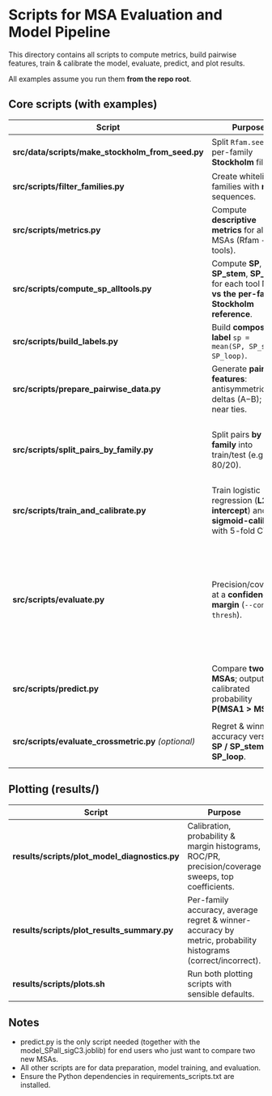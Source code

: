 # Scripts for MSA Evaluation and Model Pipeline

This directory contains all scripts to compute metrics, build pairwise features, train & calibrate the model, evaluate, predict, and plot results.

All examples assume you run them **from the repo root**.

## Core scripts (with examples)

| Script | Purpose | Example usage |
|---|---|---|
| **src/data/scripts/make_stockholm_from_seed.py** | Split `Rfam.seed` into per-family **Stockholm** files. | `python3 src/data/scripts/make_stockholm_from_seed.py --seed src/data/raw/Rfam.seed --outdir src/data/stockholm` |
| **src/scripts/filter_families.py** | Create whitelist of families with **n ≥ 4** sequences. | `python3 src/scripts/filter_families.py --rfam-dir src/data/msa/Rfam --min-seqs 4 --out src/data/processed/kept_families.txt` |
| **src/scripts/metrics.py** | Compute **descriptive metrics** for all MSAs (Rfam + tools). | `python3 src/scripts/metrics.py src/data/msa/Rfam src/data/msa/MAFFT src/data/msa/Clustal src/data/msa/T-coffee src/data/msa/Muscle -o src/data/processed/metrics.csv --families src/data/processed/kept_families.txt` |
| **src/scripts/compute_sp_alltools.py** | Compute **SP**, **SP_stem**, **SP_loop** for each tool MSA **vs the per-family Stockholm reference**. | `python3 src/scripts/compute_sp_alltools.py --ref-stockholm src/data/stockholm --clustal src/data/msa/Clustal --mafft src/data/msa/MAFFT --tcoffee src/data/msa/T-coffee --muscle src/data/msa/Muscle --families src/data/processed/kept_families.txt --out src/data/processed/sp_struct.csv` |
| **src/scripts/build_labels.py** | Build **composite label** `sp = mean(SP, SP_stem, SP_loop)`. | `python3 src/scripts/build_labels.py --sp-input src/data/processed/sp_struct.csv --out src/data/processed/sp_for_train_SPall.csv` |
| **src/scripts/prepare_pairwise_data.py** | Generate **pairwise features**: antisymmetric deltas (A−B); drop near ties. | `python3 src/scripts/prepare_pairwise_data.py --metrics src/data/processed/metrics.csv --sp src/data/processed/sp_for_train_SPall.csv --label-col sp --tie-margin 0.01 --output src/data/processed/train_pairs_SPall.csv` |
| **src/scripts/split_pairs_by_family.py** | Split pairs **by family** into train/test (e.g., 80/20). | `python3 src/scripts/split_pairs_by_family.py --pairs src/data/processed/train_pairs_SPall.csv --out-train src/data/processed/train_pairs_SPall.train.csv --out-test src/data/processed/train_pairs_SPall.test.csv --seed 42 --test-frac 0.2` |
| **src/scripts/train_and_calibrate.py** | Train logistic regression (**L2**, **no intercept**) and **sigmoid-calibrate** with 5-fold CV. | `python3 src/scripts/train_and_calibrate.py --pairs src/data/processed/train_pairs_SPall.train.csv --model-out src/model/model_SPall_sigC3.train.joblib --penalty l2 --C 3.0 --calib sigmoid --cv 5` |
| **src/scripts/evaluate.py** | Precision/coverage at a **confidence margin** (`--conf-thresh`). | `python3 src/scripts/evaluate.py --model src/model/model_SPall_sigC3.train.joblib --test-pairs src/data/processed/train_pairs_SPall.test.csv --conf-thresh 0.0`<br>`python3 src/scripts/evaluate.py --model src/model/model_SPall_sigC3.train.joblib --test-pairs src/data/processed/train_pairs_SPall.test.csv --conf-thresh 0.2`<br>`python3 src/scripts/evaluate.py --model src/model/model_SPall_sigC3.train.joblib --test-pairs src/data/processed/train_pairs_SPall.test.csv --conf-thresh 0.3` |
| **src/scripts/predict.py** | Compare **two MSAs**; output calibrated probability **P(MSA1 > MSA2)**. | `python3 src/scripts/predict.py path/to/MSA1.fasta path/to/MSA2.fasta --model src/model/model_SPall_sigC3.train.joblib` |
| **src/scripts/evaluate_crossmetric.py** *(optional)* | Regret & winner-accuracy versus **SP / SP_stem / SP_loop**. | `python3 src/scripts/evaluate_crossmetric.py --model src/model/model_SPall_sigC3.train.joblib --pairs src/data/processed/train_pairs_SPall.test.csv --sp src/data/processed/sp_struct.csv --out src/data/processed/eval_crossmetric_SPall.csv` |



## Plotting (results/)

| Script | Purpose | Output |
|---|---|---|
| **results/scripts/plot_model_diagnostics.py** | Calibration, probability & margin histograms, ROC/PR, precision/coverage sweeps, top coefficients. | `results/plots_model/*.png` |
| **results/scripts/plot_results_summary.py** | Per-family accuracy, average regret & winner-accuracy by metric, probability histograms (correct/incorrect). | `results/plots_results/*.png` |
| **results/scripts/plots.sh** | Run both plotting scripts with sensible defaults. | Both plot folders are populated. |



## Notes

- predict.py is the only script needed (together with the model_SPall_sigC3.joblib) for end users who just want to compare two new MSAs.
- All other scripts are for data preparation, model training, and evaluation.
- Ensure the Python dependencies in requirements_scripts.txt are installed.

